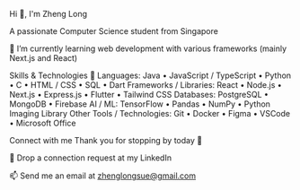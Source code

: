 Hi 👋, I'm Zheng Long

A passionate Computer Science student from Singapore

🌱 I’m currently learning web development with various frameworks (mainly Next.js and React)

Skills & Technologies 🚀
Languages: Java • JavaScript / TypeScript • Python • C • HTML / CSS • SQL • Dart 
Frameworks / Libraries: React • Node.js • Next.js • Express.js • Flutter • Tailwind CSS
Databases: PostgreSQL  • MongoDB • Firebase 
AI / ML: TensorFlow • Pandas • NumPy • Python Imaging Library
Other Tools / Technologies: Git • Docker • Figma • VSCode  • Microsoft Office


Connect with me
Thank you for stopping by today 🙌

🤝 Drop a connection request at my LinkedIn

📫 Send me an email at zhenglongsue@gmail.com
<!--
**zhenglong1603/zhenglong1603** is a ✨ _special_ ✨ repository because its `README.md` (this file) appears on your GitHub profile.

Here are some ideas to get you started:

- 🔭 I’m currently working on ...
- 🌱 I’m currently learning ...
- 👯 I’m looking to collaborate on ...
- 🤔 I’m looking for help with ...
- 💬 Ask me about ...
- 📫 How to reach me: ...
- 😄 Pronouns: ...
- ⚡ Fun fact: ...
-->
